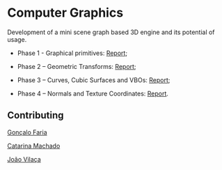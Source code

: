 # Computer Graphics

Development of a mini scene graph based 3D engine and its potential of usage.

* Phase 1 - Graphical primitives: [Report](Relatorio_PH1.pdf);

* Phase 2 – Geometric Transforms: [Report](Relatorio_PH2.pdf);

* Phase 3 – Curves, Cubic Surfaces and VBOs: [Report](Relatorio_PH3.pdf);

* Phase 4 – Normals and Texture Coordinates: [Report](Relatorio_PH4.pdf).


## Contributing

[Gonçalo Faria](https://github.com/Goncalo-Faria)

[Catarina Machado](https://github.com/catarinamachado)

[João Vilaça](https://github.com/machadovilaca)
